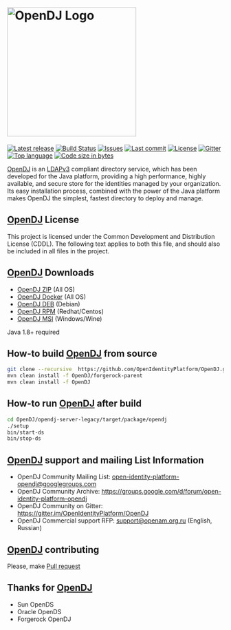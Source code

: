 # <img alt="OpenDJ Logo" src="https://github.com/OpenIdentityPlatform/OpenDJ/raw/master/logo.png" width="300"/>
[![Latest release](https://img.shields.io/github/release/OpenIdentityPlatform/OpenDJ.svg)](https://github.com/OpenIdentityPlatform/OpenDJ/releases/latest)
[![Build Status](https://travis-ci.org/OpenIdentityPlatform/OpenDJ.svg)](https://travis-ci.org/OpenIdentityPlatform/OpenDJ)
[![Issues](https://img.shields.io/github/issues/OpenIdentityPlatform/OpenDJ.svg)](https://github.com/OpenIdentityPlatform/OpenDJ/issues)
[![Last commit](https://img.shields.io/github/last-commit/OpenIdentityPlatform/OpenDJ.svg)](https://github.com/OpenIdentityPlatform/OpenDJ/commits/master)
[![License](https://img.shields.io/badge/license-CDDL-blue.svg)](https://github.com/OpenIdentityPlatform/OpenDJ/blob/master/LICENSE.md)
[![Gitter](https://img.shields.io/gitter/room/nwjs/nw.js.svg)](https://gitter.im/OpenIdentityPlatform/OpenDJ)
[![Top language](https://img.shields.io/github/languages/top/OpenIdentityPlatform/OpenDJ.svg)](https://github.com/OpenIdentityPlatform/OpenDJ)
[![Code size in bytes](https://img.shields.io/github/languages/code-size/OpenIdentityPlatform/OpenDJ.svg)](https://github.com/OpenIdentityPlatform/OpenDJ)

[OpenDJ](https://github.com/OpenIdentityPlatform/OpenDJ) is an [LDAPv3](http://tools.ietf.org/html/rfc4510) compliant directory service, which has been developed 
for the Java platform, providing a high performance, highly available, and secure store for the identities managed 
by your organization. Its easy installation process, combined with the power of the Java platform makes OpenDJ
the simplest, fastest directory to deploy and manage.

## [OpenDJ](https://github.com/OpenIdentityPlatform/OpenDJ) License
This project is licensed under the Common Development and Distribution License (CDDL). The following text applies to 
both this file, and should also be included in all files in the project.

## [OpenDJ](https://github.com/OpenIdentityPlatform/OpenDJ) Downloads 
* [OpenDJ ZIP](https://github.com/OpenIdentityPlatform/OpenDJ/releases/latest) (All OS)
* [OpenDJ Docker](https://hub.docker.com/r/openidentityplatform/opendj/) (All OS)
* [OpenDJ DEB](https://github.com/OpenIdentityPlatform/OpenDJ/releases/latest) (Debian)
* [OpenDJ RPM](https://github.com/OpenIdentityPlatform/OpenDJ/releases/latest) (Redhat/Centos)
* [OpenDJ MSI](https://github.com/OpenIdentityPlatform/OpenDJ/releases/latest) (Windows/Wine)

Java 1.8+ required

## How-to build [OpenDJ](https://github.com/OpenIdentityPlatform/OpenDJ) from source
```bash
git clone --recursive  https://github.com/OpenIdentityPlatform/OpenDJ.git
mvn clean install -f OpenDJ/forgerock-parent
mvn clean install -f OpenDJ
```

## How-to run [OpenDJ](https://github.com/OpenIdentityPlatform/OpenDJ) after build
```bash
cd OpenDJ/opendj-server-legacy/target/package/opendj
./setup
bin/start-ds
bin/stop-ds
```

## [OpenDJ](https://github.com/OpenIdentityPlatform/OpenDJ) support and mailing List Information
* OpenDJ Community Mailing List: open-identity-platform-opendj@googlegroups.com
* OpenDJ Community Archive: https://groups.google.com/d/forum/open-identity-platform-opendj
* OpenDJ Community on Gitter: https://gitter.im/OpenIdentityPlatform/OpenDJ
* OpenDJ Commercial support RFP: support@openam.org.ru (English, Russian)

## [OpenDJ](https://github.com/OpenIdentityPlatform/OpenDJ) contributing
Please, make [Pull request](https://github.com/OpenIdentityPlatform/OpenDJ/pulls)

## Thanks for [OpenDJ](https://github.com/OpenIdentityPlatform/OpenDJ)
* Sun OpenDS
* Oracle OpenDS
* Forgerock OpenDJ
